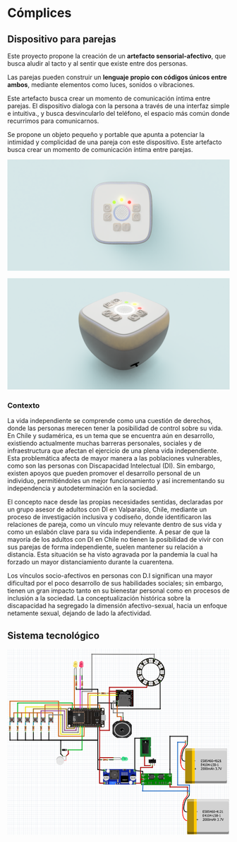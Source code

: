 # Cómplices 
## Dispositivo para parejas
Este proyecto propone la creación de un **artefacto sensorial-afectivo**, que busca aludir al tacto y al sentir que existe entre dos personas.

Las parejas pueden construir un **lenguaje propio con códigos únicos entre ambos**, mediante elementos como luces, sonidos o vibraciones. 

Este artefacto busca crear un momento de comunicación íntima entre parejas. El dispositivo dialoga con la persona a través de una interfaz simple e intuitiva., y busca desvincularlo del teléfono, el espacio más común donde recurrimos para comunicarnos. 

Se propone un objeto pequeño y portable que apunta a potenciar  la intimidad y complicidad de una pareja con este dispositivo. Este artefacto busca crear un momento de comunicación íntima entre parejas. 

![](https://github.com/accesibilidad-inclusion/complices/blob/gh-pages/img/complices_1.png)

![](https://github.com/accesibilidad-inclusion/complices/blob/gh-pages/img/vistalateral1.png)

### Contexto 

La vida independiente se comprende como una cuestión de derechos, donde las personas merecen tener la posibilidad de control sobre su vida. En Chile y sudamérica, es un tema que se encuentra aún en  desarrollo, existiendo actualmente muchas barreras personales, sociales y de infraestructura que afectan el ejercicio de una plena vida independiente. Esta problemática afecta de mayor manera a las poblaciones vulnerables, como son las personas con Discapacidad Intelectual (DI). Sin embargo, existen apoyos que pueden promover el desarrollo personal de un individuo, permitiéndoles un mejor funcionamiento y así incrementando su independencia y autodeterminación en la sociedad. 
 
El concepto nace desde las propias necesidades sentidas, declaradas por un grupo asesor de adultos con DI en Valparaíso, Chile, mediante un proceso de investigación inclusiva y codiseño, donde identificaron las relaciones de pareja, como un vínculo muy relevante dentro de sus vida y como un eslabón clave para su vida independiente. A pesar de que la mayoría de los adultos con DI en Chile no tienen la posibilidad de vivir con sus parejas de forma independiente, suelen mantener su relación a distancia. Esta situación se ha visto agravada por la pandemia la cual ha forzado un mayor distanciamiento durante la cuarentena.
 
Los vínculos socio-afectivos en personas con D.I significan una mayor dificultad por el poco desarrollo de sus habilidades sociales; sin embargo, tienen un gran impacto tanto en su bienestar personal como en procesos de inclusión a la sociedad. La conceptualización histórica sobre la discapacidad ha segregado la dimensión afectivo-sexual, hacia un enfoque netamente sexual, dejando de lado la afectividad.

## Sistema tecnológico

![](https://github.com/accesibilidad-inclusion/complices/blob/gh-pages/img/sistema.PNG)




